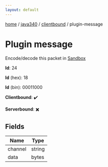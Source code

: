 ```yaml
---
layout: default
---
```


[home](/)  /  [java340](/protocol/java340)  /  [clientbound](/protocol/java340/clientbound)  /  plugin-message

# Plugin message

Encode/decode this packet in [Sandbox](../../../sandbox/java340#Clientbound.PluginMessage)

**Id**: 24

**Id** (hex): 18

**Id** (bin): 00011000

**Clientbound**: ✔️

**Serverbound**: ✖️

## Fields

Name | Type
---|---
channel | string
data | bytes
